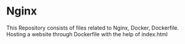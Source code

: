 # Nginx
This Repository consists of files related to Nginx, Docker, Dockerfile. Hosting a website through Dockerfile with the help of index.html
